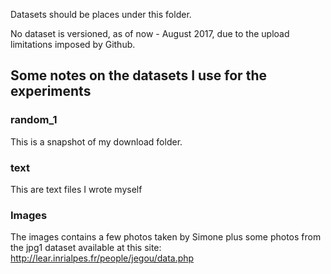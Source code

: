 Datasets should be places under this folder.

No dataset is versioned, as of now - August 2017, due to the upload limitations imposed by Github.

## Some notes on the datasets I use for the experiments

### random_1

This is a snapshot of my download folder.

### text

This are text files I wrote myself

### Images

The images contains a few photos taken by Simone plus some photos from the jpg1 dataset available at this site: http://lear.inrialpes.fr/people/jegou/data.php
